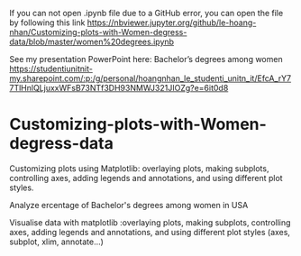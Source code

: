 If you can not open .ipynb file due to a GitHub error, you can open the file by following this link 
https://nbviewer.jupyter.org/github/le-hoang-nhan/Customizing-plots-with-Women-degress-data/blob/master/women%20degrees.ipynb

See my presentation PowerPoint here: 
Bachelor’s degrees among women
https://studentiunitnit-my.sharepoint.com/:p:/g/personal/hoangnhan_le_studenti_unitn_it/EfcA_rY77TlHnlQLjuxxWFsB73NTf3DH93NMWJ321JIOZg?e=6it0d8

# Customizing-plots-with-Women-degress-data
Customizing plots using Matplotlib: overlaying plots, making subplots, controlling axes, adding legends and annotations, and using different plot styles.

Analyze ercentage of Bachelor's degrees among women in USA

Visualise data with matplotlib :overlaying plots, making subplots, controlling axes, adding legends and annotations, and using different plot styles (axes, subplot, xlim, annotate...)
